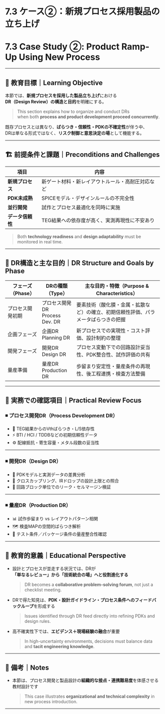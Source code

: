 # 7.3 ケース②：新規プロセス採用製品の立ち上げ  
# 7.3 Case Study ②: Product Ramp-Up Using New Process

---

## 🎯 教育目標｜Learning Objective

本節では、**新規プロセスを採用した製品立ち上げ**における  
**DR（Design Review）の構造と目的**を明確にする。  
> This section explains how to organize and conduct DRs  
> when both **process and product development proceed concurrently**.

既存プロセスとは異なり、**ばらつき・信頼性・PDKの不確定性**が伴う中、  
DRは単なる形式ではなく、**リスク制御と意思決定の場**として機能する。

---

## 🏗️ 前提条件と課題｜Preconditions and Challenges

| 項目 | 内容 |
|------|------|
| **新規プロセス** | 新ゲート材料・新レイアウトルール・高耐圧対応など |
| **PDK未成熟** | SPICEモデル・デザインルールの不完全性 |
| **並行開発** | 試作とプロセス最適化を同時に実施 |
| **データ信頼性** | TEG結果への依存度が高く、実測再現性に不安あり |

> Both **technology readiness** and **design adaptability** must be monitored in real time.

---

## 🔁 DR構造と主な目的｜DR Structure and Goals by Phase

| フェーズ（Phase）        | DRの種類（Type）     | 主な目的・特徴（Purpose & Characteristics） |
|--------------------------|----------------------|---------------------------------------------|
| プロセス開発初期         | プロセス開発DR<br>Process Dev. DR | 要素技術（酸化膜・金属・拡散など）の確立、初期信頼性評価、パラメータばらつきの把握 |
| 企画フェーズ             | 企画DR<br>Planning DR | 新プロセスでの実現性・コスト評価、設計制約の整理 |
| 開発フェーズ             | 開発DR<br>Design DR   | プロセス変動下での回路設計妥当性、PDK整合性、試作評価の共有 |
| 量産準備                 | 量産DR<br>Production DR | 歩留まり安定性・量産条件の再現性、後工程連携・検査方法整備 |

---

## 🧪 実務での確認項目｜Practical Review Focus

### ◾️ プロセス開発DR（Process Development DR）

- 🔬 TEG結果からのVthばらつき・L/S依存性  
- ⚡ BTI / HCI / TDDBなどの初期信頼性データ  
- ⚙️ 配線抵抗・寄生容量・メタル段数の妥当性

---

### ◾️ 開発DR（Design DR）

- 📐 PDKモデルと実測データの差異分析  
- 🔁 クロスカップリング、IRドロップの設計上限との照合  
- 🧩 回路ブロック単位でのリーク・セルマージン検証

---

### ◾️ 量産DR（Production DR）

- 📊 試作歩留まり vs レイアウトパターン相関  
- 🗺️ 検査MAPの空間的ばらつき解析  
- 🔧 テスト条件／パッケージ条件の量産整合性確認

---

## 🧭 教育的意義｜Educational Perspective

- 設計とプロセスが並走する状況では、DRが  
  **「単なるレビュー」から「技術統合の場」へと役割進化する**  
  > DR becomes a **collaborative problem-solving forum**, not just a checklist meeting.

- DRで得た知見は、**PDK・設計ガイドライン・プロセス条件へのフィードバックループ**を形成する  
  > Issues identified through DR feed directly into refining PDKs and design rules.

- 高不確実性下では、**エビデンス＋現場経験の融合**が重要  
  > In high-uncertainty environments, decisions must balance data and **tacit engineering knowledge**.

---

## 📝 備考｜Notes

- 本節は、プロセス開発と製品設計の**組織的な接点・連携難易度**を体感させる教材設計です  
  > This case illustrates **organizational and technical complexity** in new process introduction.

---

